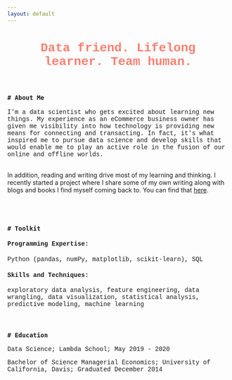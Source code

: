 ```yaml
---
layout: default
---
```


<h1 style='text-align:center;font-family:Courier New;color:salmon'>Data friend. Lifelong learner. Team human.</h1>

<br>

<h3 style='font-weight:bold;font-family:Courier New'><code># About Me</code></h3>

<p style='font-family:Courier New'>I'm a data scientist who gets excited about learning new things. My experience as an eCommerce business owner has given me visibility into how technology is providing new means for connecting and transacting. In fact, it's what inspired me to pursue data science and develop skills that would enable me to play an active role in the fusion of our online and offline worlds.

<br>
<br>

In addition, reading and writing drive most of my learning and thinking. I recently started a project where I share some of my own writing along with blogs and books I find myself coming back to. You can find that <a href="https://taylorbickell.com/">here</a>.

<br>
<br>

<h3 style='font-weight:bold;font-family:Courier New'><code># Toolkit</code></h3>

<!-- <br> -->
<h4 style='font-family:Courier New'>Programming Expertise:</h4>
<p style='font-family:Courier New'>Python (pandas, numPy, matplotlib, scikit-learn), SQL</p>

<h4 style='font-family:Courier New'>Skills and Techniques:</h4>
<p style='font-family:Courier New'>exploratory data analysis, feature engineering, data wrangling, data visualization, statistical analysis, predictive modeling, machine learning</p>

<br>

<h3 style='font-weight:bold;font-family:Courier New'><code># Education</code></h3>

<!-- <br> -->
<p style='font-family:Courier New'>Data Science; Lambda School; May 2019 - 2020</p>
<p style='font-family:Courier New'>Bachelor of Science Managerial Economics; University of California, Davis; Graduated December 2014</p>